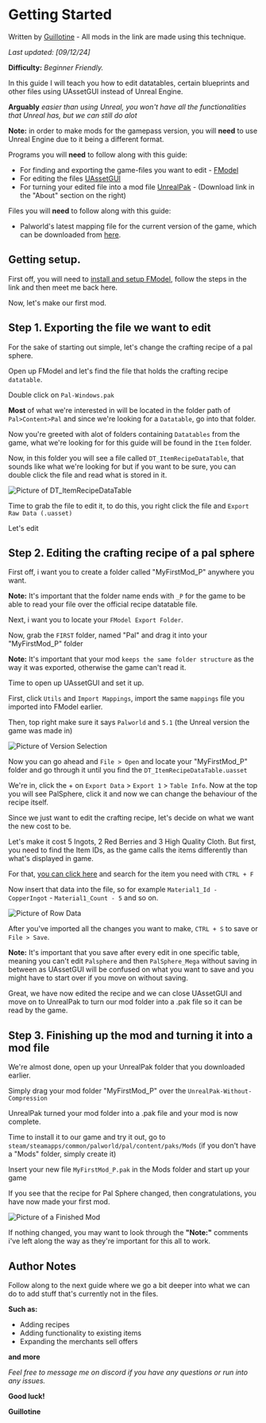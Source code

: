 # Getting Started

Written by [Guillotine](https://next.nexusmods.com/profile/GuilloMods/mods) - All mods in the link are made using this technique. 

_Last updated: [09/12/24]_

**Difficulty:** *Beginner Friendly.*

In this guide I will teach you how to edit datatables, certain blueprints and other files using UAssetGUI instead of Unreal Engine. 

**Arguably** _easier than using Unreal, you won't have all the functionalities that Unreal has, but we can still do alot_ 

**Note:** in order to make mods for the gamepass version, you will **need** to use Unreal Engine due to it being a different format. 

Programs you will **need** to follow along with this guide:
- For finding and exporting the game-files you want to edit - [FModel](https://fmodel.app/)
- For editing the files [UAssetGUI](https://github.com/atenfyr/UAssetGUI/releases)
- For turning your edited file into a mod file [UnrealPak](https://github.com/RiotOreO/unrealpak) - (Download link in the "About" section on the right)

Files you will **need** to follow along with this guide:
- Palworld's latest mapping file for the current version of the game, which can be downloaded from [here](https://github.com/PalworldModding/UsefulFiles/raw/refs/heads/master/Mappings.usmap).

## Getting setup.

First off, you will need to [install and setup FModel](https://pwmodding.wiki/docs/asset-swapping/StartingOut), follow the steps in the link and then meet me back here.

Now, let's make our first mod.

## Step 1. Exporting the file we want to edit

For the sake of starting out simple, let's change the crafting recipe of a pal sphere.

Open up FModel and let's find the file that holds the crafting recipe `datatable`. 

Double click on `Pal-Windows.pak`

**Most** of what we're interested in will be located in the folder path of `Pal>Content>Pal` and since we're looking for a `Datatable`, go into that folder.

Now you're greeted with alot of folders containing `Datatables` from the game, what we're looking for for this guide will be found in the `Item` folder.

Now, in this folder you will see a file called `DT_ItemRecipeDataTable`, that sounds like what we're looking for but if you want to be sure, you can double click the file and read what is stored in it.

![Picture of DT_ItemRecipeDataTable](./assets/UAssetGuide1/Image_1_Row_42.png)

Time to grab the file to edit it, to do this, you right click the file and `Export Raw Data (.uasset)`

Let's edit

## Step 2. Editing the crafting recipe of a pal sphere

First off, i want you to create a folder called "MyFirstMod_P" anywhere you want.

**Note:** It's important that the folder name ends with `_P` for the game to be able to read your file over the official recipe datatable file.

Next, i want you to locate your `FModel Export Folder`.

Now, grab the `FIRST` folder, named "Pal" and drag it into your "MyFirstMod_P" folder

**Note:** It's important that your mod `keeps the same folder structure` as the way it was exported, otherwise the game can't read it.

Time to open up UAssetGUI and set it up.

First, click `Utils` and `Import Mappings`, import the same `mappings` file you imported into FModel earlier.

Then, top right make sure it says `Palworld` and `5.1` (the Unreal version the game was made in)

![Picture of Version Selection](./assets/UAssetGuide1/Image_2_Row_64.png)

Now you can go ahead and `File > Open` and locate your "MyFirstMod_P" folder and go through it until you find the `DT_ItemRecipeDataTable.uasset`

We're in, click the + on `Export Data` > `Export 1` > `Table Info`. Now at the top you will see PalSphere, click it and now we can change the behaviour of the recipe itself.

Since we just want to edit the crafting recipe, let's decide on what we want the new cost to be. 

Let's make it cost 5 Ingots, 2 Red Berries and 3 High Quality Cloth. But first, you need to find the Item IDs, as the game calls the items differently than what's displayed in game.

For that, [you can click here](https://pwmodding.wiki/docs/game-data/item-table) and search for the item you need with `CTRL + F`

Now insert that data into the file, so for example `Material1_Id - CopperIngot` - `Material1_Count - 5` and so on.

![Picture of Row Data](./assets/UAssetGuide1/Image_3_Row_76.png)

After you've imported all the changes you want to make, `CTRL + S` to save or `File > Save`.

**Note:** It's important that you save after every edit in one specific table, meaning you can't edit `Palsphere` and then `PalSphere_Mega` without saving in between as UAssetGUI will be confused on what you want to save and you might have to start over if you move on without saving.

Great, we have now edited the recipe and we can close UAssetGUI and move on to UnrealPak to turn our mod folder into a .pak file so it can be read by the game.

## Step 3. Finishing up the mod and turning it into a mod file

We're almost done, open up your UnrealPak folder that you downloaded earlier.

Simply drag your mod folder "MyFirstMod_P" over the `UnrealPak-Without-Compression` 

UnrealPak turned your mod folder into a .pak file and your mod is now complete.

Time to install it to our game and try it out, go to `steam/steamapps/common/palworld/pal/content/paks/Mods` (if you don't have a "Mods" folder, simply create it)

Insert your new file `MyFirstMod_P.pak` in the Mods folder and start up your game

If you see that the recipe for Pal Sphere changed, then congratulations, you have now made your first mod.

![Picture of a Finished Mod](./assets/UAssetGuide1/Image_4_Row_96.png)

If nothing changed, you may want to look through the **"Note:"** comments i've left along the way as they're important for this all to work.

## Author Notes

Follow along to the next guide where we go a bit deeper into what we can do to add stuff that's currently not in the files. 

**Such as:** 
- Adding recipes
- Adding functionality to existing items
- Expanding the merchants sell offers

**and more**

*Feel free to message me on discord if you have any questions or run into any issues.*

**Good luck!** 

**Guillotine**